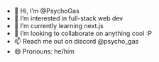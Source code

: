 - 👋 Hi, I’m @PsychoGas
- 👀 I’m interested in full-stack web dev
- 🌱 I’m currently learning next.js
- 💞️ I’m looking to collaborate on anything cool :P
- 📫 Reach me out on discord @psycho_gas
- 😄 Pronouns: he/him

<!---
PsychoGas/PsychoGas is a ✨ special ✨ repository because its `README.md` (this file) appears on your GitHub profile.
You can click the Preview link to take a look at your changes.
--->
